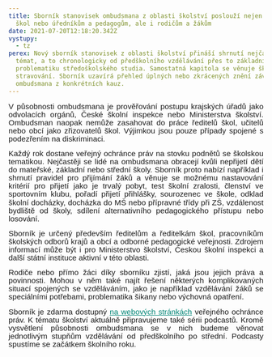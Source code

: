 ```yaml
---
title: Sborník stanovisek ombudsmana z oblasti školství poslouží nejen vedení
  škol nebo úředníkům a pedagogům, ale i rodičům a žákům
date: 2021-07-20T12:18:20.342Z
vystupy:
  - tz
perex: Nový sborník stanovisek z oblasti školství přináší shrnutí nejčastějších
  témat, a to chronologicky od předškolního vzdělávání přes to základní až po
  problematiku středoškolského studia. Samostatná kapitola se věnuje školnímu
  stravování. Sborník uzavírá přehled úplných nebo zkrácených znění závěrů
  ombudsmana z konkrétních kauz.
---
```

<p class="MsoBodyText" style="text-align:justify; margin-top:13px; margin-bottom:13px"><span style="font-size:11.5pt"><span style="line-height:105%"><span style="font-family:Calibri,sans-serif">V&nbsp;působnosti ombudsmana je prověřování postupu krajských úřadů jako odvolacích orgánů, České školní inspekce nebo Ministerstva školství. Ombudsman naopak nemůže zasahovat do práce ředitelů škol, učitelů nebo obcí jako zřizovatelů škol. Výjimkou jsou pouze případy spojené s podezřením na diskriminaci.</span></span></span></p>

<p class="MsoBodyText" style="text-align:justify; margin-top:13px; margin-bottom:13px"><span style="font-size:11.5pt"><span style="line-height:105%"><span style="font-family:Calibri,sans-serif">Každý rok dostane veřejný ochránce práv na stovku podnětů se školskou tematikou. Nejčastěji se lidé na ombudsmana obracejí kvůli nepřijetí dětí do mateřské, základní nebo střední školy. Sborník proto nabízí například i shrnutí pravidel pro přijímání žáků a věnuje se možnému nastavování kritérií pro přijetí jako je trvalý pobyt, test školní zralosti, členství ve sportovním klubu, pořadí přijetí přihlášky, sourozenec ve škole, odklad školní docházky, docházka do MŠ nebo přípravné třídy při ZŠ, vzdálenost bydliště od školy, sdílení alternativního pedagogického přístupu nebo losování.</span></span></span></p>

<p class="MsoBodyText" style="text-align:justify; margin-top:13px; margin-bottom:13px"><span style="font-size:11.5pt"><span style="line-height:105%"><span style="font-family:Calibri,sans-serif">Sborník je určený především ředitelům a ředitelkám škol, pracovníkům školských odborů krajů a obcí a odborné pedagogické veřejnosti. Zdrojem informací může být i pro Ministerstvo školství, Českou školní inspekci a další státní instituce aktivní v&nbsp;této oblasti.</span></span></span></p>

<p class="MsoBodyText" style="text-align:justify; margin-top:13px; margin-bottom:13px"><span style="font-size:11.5pt"><span style="line-height:105%"><span style="font-family:Calibri,sans-serif">Rodiče nebo přímo žáci díky sborníku zjistí, jaká jsou jejich práva a povinnosti. Mohou v&nbsp;něm také najít řešení některých komplikovaných situací spojených se vzděláváním, jako je například vzdělávání žáků se speciálními potřebami, problematika šikany nebo výchovná opatření. </span></span></span></p>

<p class="MsoBodyText" style="text-align:justify; margin-top:13px; margin-bottom:13px"><span style="font-size:11.5pt"><span style="line-height:105%"><span style="font-family:Calibri,sans-serif">Sborník je zdarma dostupný <a href="https://www.ochrance.cz/vystupy/publikace/stanoviska/Sbornik_Skolstvi.pdf" style="color:#008576; text-decoration:underline">na webových stránkách</a> veřejného ochránce práv. K&nbsp;tématu školství aktuálně připravujeme také sérii podcastů. Kromě vysvětlení působnosti ombudsmana se v&nbsp;nich budeme věnovat jednotlivým stupňům vzdělávání od předškolního po střední. Podcasty spustíme se začátkem školního roku.</span></span></span></p>
